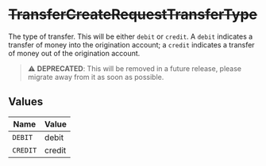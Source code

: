 # ~~TransferCreateRequestTransferType~~

The type of transfer. This will be either `debit` or `credit`.  A `debit` indicates a transfer of money into the origination account; a `credit` indicates a transfer of money out of the origination account.

> :warning: **DEPRECATED**: This will be removed in a future release, please migrate away from it as soon as possible.


## Values

| Name     | Value    |
| -------- | -------- |
| `DEBIT`  | debit    |
| `CREDIT` | credit   |